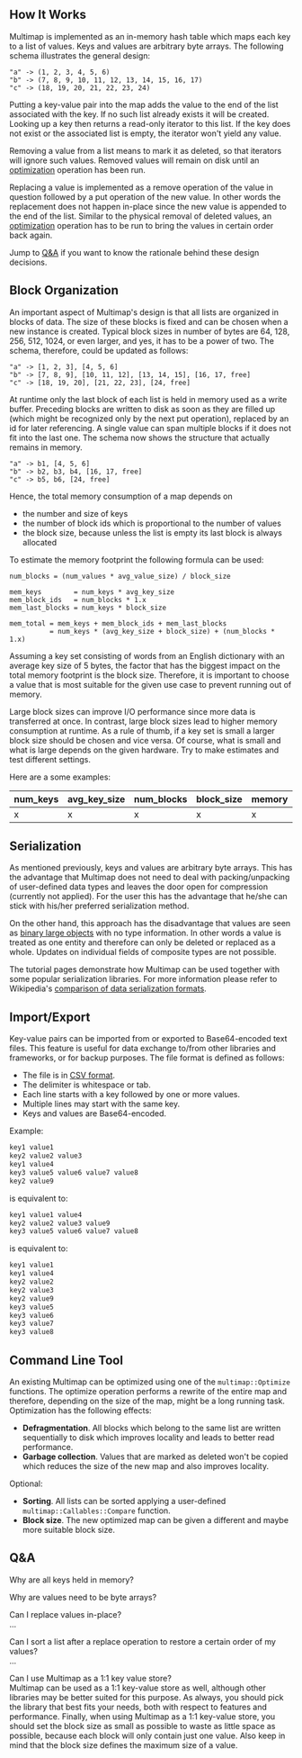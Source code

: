 ## How It Works

Multimap is implemented as an in-memory hash table which maps each key to a list of values. Keys and values are arbitrary byte arrays. The following schema illustrates the general design:

```
"a" -> (1, 2, 3, 4, 5, 6)
"b" -> (7, 8, 9, 10, 11, 12, 13, 14, 15, 16, 17)
"c" -> (18, 19, 20, 21, 22, 23, 24)
```

Putting a key-value pair into the map adds the value to the end of the list associated with the key. If no such list already exists it will be created. Looking up a key then returns a read-only iterator to this list. If the key does not exist or the associated list is empty, the iterator won't yield any value. 

Removing a value from a list means to mark it as deleted, so that iterators will ignore such values. Removed values will remain on disk until an [optimization](#optimization) operation has been run.

Replacing a value is implemented as a remove operation of the value in question followed by a put operation of the new value. In other words the replacement does not happen in-place since the new value is appended to the end of the list. Similar to the physical removal of deleted values, an [optimization](#optimization) operation has to be run to bring the values in certain order back again.

Jump to [Q&A](#qa) if you want to know the rationale behind these design decisions.


## Block Organization

An important aspect of Multimap's design is that all lists are organized in blocks of data. The size of these blocks is fixed and can be chosen when a new instance is created. Typical block sizes in number of bytes are 64, 128, 256, 512, 1024, or even larger, and yes, it has to be a power of two. The schema, therefore, could be updated as follows:

```
"a" -> [1, 2, 3], [4, 5, 6]
"b" -> [7, 8, 9], [10, 11, 12], [13, 14, 15], [16, 17, free]
"c" -> [18, 19, 20], [21, 22, 23], [24, free]
```

At runtime only the last block of each list is held in memory used as a write buffer. Preceding blocks are written to disk as soon as they are filled up (which might be recognized only by the next put operation), replaced by an id for later referencing. A single value can span multiple blocks if it does not fit into the last one. The schema now shows the structure that actually remains in memory.

```
"a" -> b1, [4, 5, 6]
"b" -> b2, b3, b4, [16, 17, free]
"c" -> b5, b6, [24, free]
```

Hence, the total memory consumption of a map depends on

* the number and size of keys
* the number of block ids which is proportional to the number of values
* the block size, because unless the list is empty its last block is always allocated

To estimate the memory footprint the following formula can be used:

```
num_blocks = (num_values * avg_value_size) / block_size

mem_keys        = num_keys * avg_key_size
mem_block_ids   = num_blocks * 1.x
mem_last_blocks = num_keys * block_size

mem_total = mem_keys + mem_block_ids + mem_last_blocks
          = num_keys * (avg_key_size + block_size) + (num_blocks * 1.x)
```

Assuming a key set consisting of words from an English dictionary with an average key size of 5 bytes, the factor that has the biggest impact on the total memory footprint is the block size. Therefore, it is important to choose a value that is most suitable for the given use case to prevent running out of memory.

Large block sizes can improve I/O performance since more data is transferred at once. In contrast, large block sizes lead to higher memory consumption at runtime. As a rule of thumb, if a key set is small a larger block size should be chosen and vice versa. Of course, what is small and what is large depends on the given hardware. Try to make estimates and test different settings.

Here are a some examples:

num_keys | avg_key_size | num_blocks | block_size | memory
---------|--------------|------------|------------|-------
x        |x             |x           |x           | x


## Serialization

As mentioned previously, keys and values are arbitrary byte arrays. This has the advantage that Multimap does not need to deal with packing/unpacking of user-defined data types and leaves the door open for compression (currently not applied). For the user this has the advantage that he/she can stick with his/her preferred serialization method.

On the other hand, this approach has the disadvantage that values are seen as [binary large objects](https://en.wikipedia.org/wiki/Binary_large_object) with no type information. In other words a value is treated as one entity and therefore can only be deleted or replaced as a whole. Updates on individual fields of composite types are not possible.

The tutorial pages demonstrate how Multimap can be used together with some popular serialization libraries. For more information please refer to Wikipedia's [comparison of data serialization formats](https://en.wikipedia.org/wiki/Comparison_of_data_serialization_formats).


## Import/Export

Key-value pairs can be imported from or exported to Base64-encoded text files. This feature is useful for data exchange to/from other libraries and frameworks, or for backup purposes. The file format is defined as follows:

* The file is in [CSV format](https://en.wikipedia.org/wiki/Comma-separated_values).
* The delimiter is whitespace or tab.
* Each line starts with a key followed by one or more values.
* Multiple lines may start with the same key.
* Keys and values are Base64-encoded.

Example:

```sh
key1 value1
key2 value2 value3
key1 value4
key3 value5 value6 value7 value8
key2 value9
```

is equivalent to:

```sh
key1 value1 value4
key2 value2 value3 value9
key3 value5 value6 value7 value8
```

is equivalent to:

```sh
key1 value1
key1 value4
key2 value2
key2 value3
key2 value9
key3 value5
key3 value6
key3 value7
key3 value8
```


## Command Line Tool

An existing Multimap can be optimized using one of the `multimap::Optimize` functions. The optimize operation performs a rewrite of the entire map and therefore, depending on the size of the map, might be a long running task. Optimization has the following effects:

* **Defragmentation**. All blocks which belong to the same list are written sequentially to disk which improves locality and leads to better read performance.
* **Garbage collection**. Values that are marked as deleted won't be copied which reduces the size of the new map and also improves locality.

Optional:

* **Sorting**. All lists can be sorted applying a user-defined `multimap::Callables::Compare` function.
* **Block size**. The new optimized map can be given a different and maybe more suitable block size.


## Q&A

<span class="qa-q" /> Why are all keys held in memory?<br>
<span class="qa-a" />

<span class="qa-q" /> Why are values need to be byte arrays?<br>
<span class="qa-a" />

<span class="qa-q" /> Can I replace values in-place?<br>
<span class="qa-a" /> ...

<span class="qa-q" /> Can I sort a list after a replace operation to restore a certain order of my values?<br>
<span class="qa-a" /> ...

<span class="qa-q" /> Can I use Multimap as a 1:1 key value store?<br>
<span class="qa-a" /> Multimap can be used as a 1:1 key-value store as well, although other libraries may be better suited for this purpose. As always, you should pick the library that best fits your needs, both with respect to features and performance. Finally, when using Multimap as a 1:1 key-value store, you should set the block size as small as possible to waste as little space as possible, because each block will only contain just one value. Also keep in mind that the block size defines the maximum size of a value.